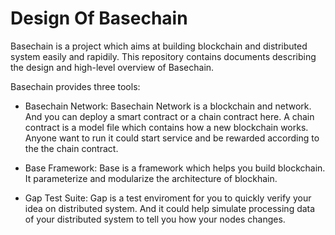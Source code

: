 Design Of Basechain
===
Basechain is a project which aims at building blockchain and distributed system easily and rapidily. 
This repository contains documents describing the design and high-level overview of Basechain.

Basechain provides three tools:

- Basechain Network: Basechain Network is a blockchain and network. And you can deploy a smart contract or a chain contract here. A chain contract is a model file which contains how a new blockchain works. Anyone want to run it could start service and be rewarded according to the the chain contract.

- Base Framework: Base is a framework which helps you build blockchain. It parameterize and modularize the architecture of blockhain. 

- Gap Test Suite: Gap is a test enviroment for you to quickly verify your idea on distributed system. And it could help simulate processing data of your distributed system to tell you how your nodes changes.
